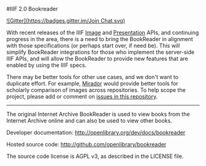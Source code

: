 #IIIF 2.0 Bookreader

[![Gitter](https://badges.gitter.im/Join Chat.svg)](https://gitter.im/sdellis/bookreader?utm_source=badge&utm_medium=badge&utm_campaign=pr-badge&utm_content=badge)

With recent releases of the IIIF [Image](http://iiif.io/api/image/2.0/) and [Presentation](http://iiif.io/api/presentation/2.0/) APIs, and continuing progress in the area, there is a need
to bring the BookReader in alignment with those specifications (or perhaps start over, if need be).  This will simplify BookReader integrations for those  who implement the server-side IIIF APIs, and will allow the BookReader to provide new features that are enabled by using the IIIF specs.

There may be better tools for other use cases, and we don't want to duplicate effort.  For example, [Mirador](http://github.com/iiif/m2) would provide better tools for scholarly comparison of images across repositories.  To help scope the project, please add or comment on [issues in this repository](https://github.com/sdellis/bookreader/issues).

---

The original Internet Archive BookReader is used to view books from the Internet Archive
online and can also be used to view other books.

Developer documentation:
http://openlibrary.org/dev/docs/bookreader

Hosted source code:
http://github.com/openlibrary/bookreader

The source code license is AGPL v3, as described in the LICENSE file.
